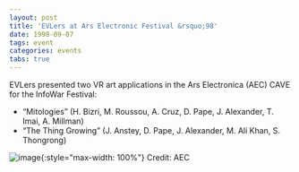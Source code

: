 ```yaml
---
layout: post
title: 'EVLers at Ars Electronic Festival &rsquo;98'
date: 1998-09-07
tags: event
categories: events
tabs: true
---
```


EVLers presented two VR art applications in the Ars Electronica (AEC) CAVE for the InfoWar Festival:
<ul>
<li>&ldquo;Mitologies&rdquo; (H. Bizri, M. Roussou, A. Cruz, D. Pape, J. Alexander, T. Imai, A. Millman)</li>
<li>&ldquo;The Thing Growing&rdquo; (J. Anstey, D. Pape, J. Alexander, M. Ali Khan, S. Thongrong)</li>
</ul>

![image](https://www.evl.uic.edu/output/originals/infowar.jpg-srcw.jpg){:style="max-width: 100%"}
Credit: AEC

